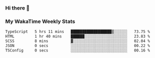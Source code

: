 ### Hi there 👋

<!--
**royschrauwen/royschrauwen** is a ✨ _special_ ✨ repository because its `README.md` (this file) appears on your GitHub profile.

Here are some ideas to get you started:

- 🔭 I’m currently working on ...
- 🌱 I’m currently learning ...
- 👯 I’m looking to collaborate on ...
- 🤔 I’m looking for help with ...
- 💬 Ask me about ...
- 📫 How to reach me: ...
- 😄 Pronouns: ...
- ⚡ Fun fact: ...
-->


### My WakaTime Weekly Stats
<!--START_SECTION:waka-->

```txt
TypeScript   5 hrs 11 mins   ██████████████████▒░░░░░░   73.75 %
HTML         1 hr 40 mins    ██████░░░░░░░░░░░░░░░░░░░   23.83 %
SCSS         8 mins          ▓░░░░░░░░░░░░░░░░░░░░░░░░   02.04 %
JSON         0 secs          ░░░░░░░░░░░░░░░░░░░░░░░░░   00.22 %
TSConfig     0 secs          ░░░░░░░░░░░░░░░░░░░░░░░░░   00.16 %
```

<!--END_SECTION:waka-->
